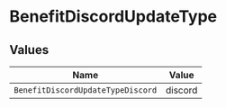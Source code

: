 # BenefitDiscordUpdateType


## Values

| Name                              | Value                             |
| --------------------------------- | --------------------------------- |
| `BenefitDiscordUpdateTypeDiscord` | discord                           |